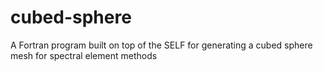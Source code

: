 # cubed-sphere
A Fortran program built on top of the SELF for generating a cubed sphere mesh for spectral element methods
